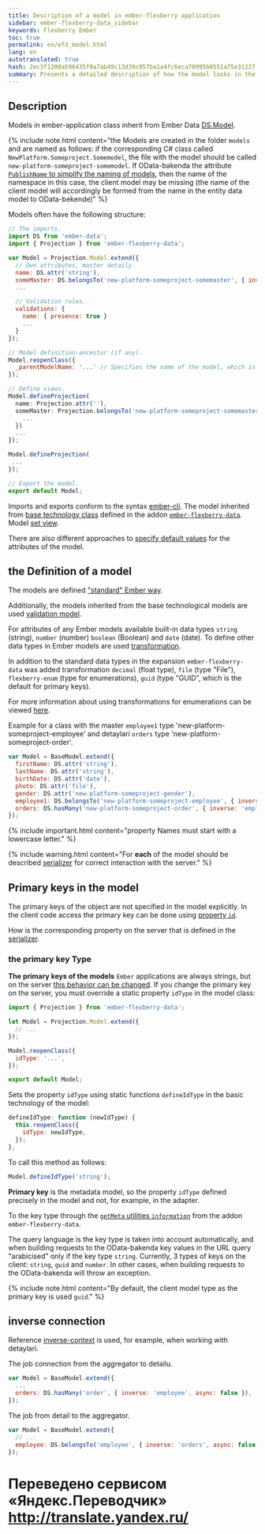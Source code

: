 ```yaml
--- 
title: Description of a model in ember-flexberry application 
sidebar: ember-flexberry-data_sidebar 
keywords: Flexberry Ember 
toc: true 
permalink: en/efd_model.html 
lang: en 
autotranslated: true 
hash: 2ec3f1200a596435f0a7ab49c13d39c957ba1a4fc6eca70995b0551a75e31227 
summary: Presents a detailed description of how the model looks in the app. 
--- 
```


## Description 

Models in ember-application class inherit from Ember Data [DS.Model](http://emberjs.com/api/data/classes/DS.Model.html). 

{% include note.html content="the Models are created in the folder `models` and are named as follows: if the corresponding C# class called `NewPlatform.Someproject.Somemodel`, the file with the model should be called `new-platform-someproject-somemodel`. If OData-bakenda the attribute [`PublishName` to simplify the naming of models](https://flexberry.github.io/ru/fo_metadata-for-client.html), then the name of the namespace in this case, the client model may be missing (the name of the client model will accordingly be formed from the name in the entity data model to OData-bekende)" %} 

Models often have the following structure: 

```javascript
// The imports. 
import DS from 'ember-data';
import { Projection } from 'ember-flexberry-data';

var Model = Projection.Model.extend({
  // Own attributes, master detaily. 
  name: DS.attr('string'),
  someMaster: DS.belongsTo('new-platform-someproject-somemaster', { inverse: 'somemodel', async: false, polymorphic: true }),
  ...

  // Validation rules. 
  validations: {
    name: { presence: true }
    ...
  }
});

// Model definition-ancestor (if any). 
Model.reopenClass({
  _parentModelName: '...' // Specifies the name of the model, which is inherited by this model, such as the 'new-platform-someproject-parent'. 
});

// Define views. 
Model.defineProjection(
  name: Projection.attr(''),
  someMaster: Projection.belongsTo('new-platform-someproject-somemaster', '', {
    ...
  })
  ...
});

Model.defineProjection(
 ...
});

// Export the model. 
export default Model;
``` 

Imports and exports conform to the syntax [ember-cli](http://ember-cli.com). 
The model inherited from [base technology class](https://github.com/Flexberry/ember-flexberry-data/blob/develop/addon/models/model.js) defined in the addon [`ember-flexberry-data`](https://github.com/Flexberry/ember-flexberry-data). 
Model [set view](efd_model-projection.html). 

There are also different approaches to [specify default values](ef_default-value.html) for the attributes of the model. 

## the Definition of a model 

The models are defined ["standard" Ember way](https://guides.emberjs.com/v2.4.0/models/defining-models/). 

Additionally, the models inherited from the base technological models are used [validation model](efd_model-validation.html). 

For attributes of any Ember models available built-in data types `string` (string), `number` (number) `boolean` (Boolean) and `date` (date). To define other data types in Ember models are used [transformation](https://guides.emberjs.com/v2.4.0/models/defining-models/#toc_transforms). 

In addition to the standard data types in the expansion `ember-flexberry-data` was added transformation `decimal` (float type), `file` (type "File"), `flexberry-enum` (type for enumerations), `guid` (type "GUID", which is the default for primary keys). 

For more information about using transformations for enumerations can be viewed [here](efd_enum.html). 

Example for a class with the master `employee1` type 'new-platform-someproject-employee' and detaylari `orders` type 'new-platform-someproject-order'. 

```javascript
var Model = BaseModel.extend({
  firstName: DS.attr('string'),
  lastName: DS.attr('string'),
  birthDate: DS.attr('date'),
  photo: DS.attr('file'),
  gender: DS.attr('new-platform-someproject-gender'),
  employee1: DS.belongsTo('new-platform-someproject-employee', { inverse: null, async: false }),
  orders: DS.hasMany('new-platform-someproject-order', { inverse: 'employee', async: false }),
});
``` 

{% include important.html content="property Names must start with a lowercase letter." %} 

{% include warning.html content="For **each** of the model should be described [serializer](efd_serializer.html) for correct interaction with the server." %} 

## Primary keys in the model 

The primary keys of the object are not specified in the model explicitly. 
In the client code access the primary key can be done using [property `id`](http://emberjs.com/api/data/classes/DS.Model.html#property_id). 

How is the corresponding property on the server that is defined in the [serializer](efd_serializer.html). 

### the primary key Type 

__The primary keys of the models__ `Ember` applications are always strings, but on the server [this behavior can be changed](fo_primary-keys-objects.html). 
If you change the primary key on the server, you must override a static property `idType` in the model class: 

```javascript
import { Projection } from 'ember-flexberry-data';

let Model = Projection.Model.extend({
  // ... 
});

Model.reopenClass({
  idType: '...',
});

export default Model;
``` 

Sets the property `idType` using static functions `defineIdType` in the basic technology of the model: 

```javascript
defineIdType: function (newIdType) {
  this.reopenClass({
    idType: newIdType,
  });
},
``` 

To call this method as follows: 
```javascript
Model.defineIdType('string');
``` 

__Primary key__ is the metadata model, so the property `idType` defined precisely in the model and not, for example, in the adapter. 

To the key type through the [`getMeta` utilities `information`](https://github.com/Flexberry/ember-flexberry-data/blob/develop/addon/utils/information.js#L137) from the addon `ember-flexberry-data`. 

The query language is the key type is taken into account automatically, and when building requests to the OData-bakenda key values in the URL query "arabicised" only if the key type `string`. 
Currently, 3 types of keys on the client: `string`, `guid` and `number`. In other cases, when building requests to the OData-bakenda will throw an exception. 

{% include note.html content="By default, the client model type as the primary key is used `guid`." %} 

## inverse connection 

Reference [inverse-context](https://guides.emberjs.com/v2.4.0/models/relationships/#toc_reflexive-relations) is used, for example, when working with detaylari. 

The job connection from the aggregator to detailu. 

```javascript
var Model = BaseModel.extend({
  ...
  orders: DS.hasMany('order', { inverse: 'employee', async: false }),
});
``` 

The job from detail to the aggregator. 

```javascript
var Model = BaseModel.extend({
  // ... 
  employee: DS.belongsTo('employee', { inverse: 'orders', async: false })
});
``` 



 # Переведено сервисом «Яндекс.Переводчик» http://translate.yandex.ru/